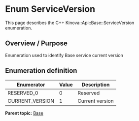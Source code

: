 # Enum ServiceVersion

This page describes the C++ Kinova::Api::Base::ServiceVersion enumeration.

## Overview / Purpose

Enumeration used to identify Base service current version

## Enumeration definition

|Enumerator|Value|Description|
|----------|-----|-----------|
|RESERVED\_0|0|Reserved|
|CURRENT\_VERSION|1|Current version|

**Parent topic:** [Base](../references/summary_Base.md)

